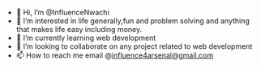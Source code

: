- 👋 Hi, I’m @InfluenceNwachi
- 👀 I’m interested in life generally,fun and problem solving  and anything that makes life easy including money.
- 🌱 I’m currently learning web development
- 💞️ I’m looking to collaborate on any project related to web development 
- 📫 How to reach me email @influence4arsenal@gmail.com

<!---
InfluenceNwachi/InfluenceNwachi is a ✨ special ✨ repository because its `README.md` (this file) appears on your GitHub profile.
You can click the Preview link to take a look at your changes.
--->
